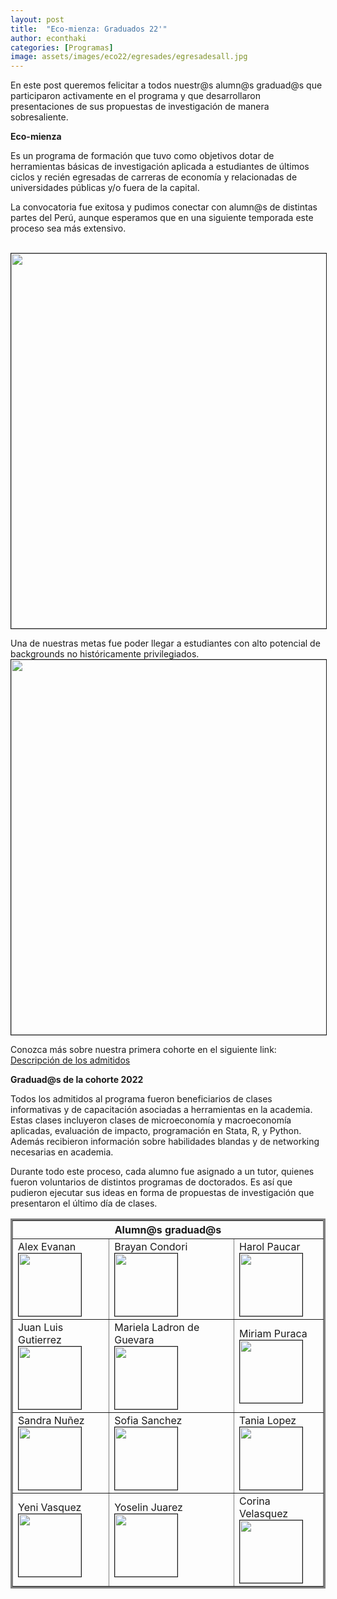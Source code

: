 ```yaml
---
layout: post
title:  "Eco-mienza: Graduados 22'"
author: econthaki
categories: [Programas]
image: assets/images/eco22/egresades/egresadesall.jpg
---
```

En este post queremos felicitar a todos nuestr@s alumn@s graduad@s que participaron activamente en el programa y que desarrollaron presentaciones de sus propuestas de investigación de manera sobresaliente.


**Eco-mienza**

Es un programa de formación que tuvo como objetivos dotar de herramientas básicas de investigación aplicada a estudiantes de últimos ciclos y recién egresadas de carreras de economía y relacionadas de universidades públicas y/o fuera de la capital. 

La convocatoria fue exitosa y pudimos conectar con alumn@s de distintas partes del Perú, aunque esperamos que en una siguiente temporada este proceso sea más extensivo. 

 <br /><img src="{{ site.baseurl }}/assets/images/eco22/diversidadadmitidos.jpg " border=1 height=600 width=600><br /> 

Una de nuestras metas fue poder llegar a estudiantes con alto potencial de backgrounds no históricamente privilegiados. 
 <br /><img src="{{ site.baseurl }}/assets/images/eco22/univadmitidos.jpg.jpg " border=1 height=600 width=600><br /> 

Conozca más sobre nuestra primera cohorte en el siguiente link: [Descripción de los admitidos](https://drive.google.com/file/d/1rhSaUVK0ABl7c72CrnJ1KZbMn2zWSLAE/view?usp=sharing)

**Graduad@s de la cohorte 2022**

Todos los admitidos al programa fueron beneficiarios de clases informativas y de capacitación asociadas a herramientas en la academia. Estas clases incluyeron clases de microeconomía y macroeconomía aplicadas, evaluación de impacto, programación en Stata, R, y Python. Además recibieron información sobre habilidades blandas y de networking necesarias en academia. 

Durante todo este proceso, cada alumno fue asignado a un tutor, quienes fueron voluntarios de distintos programas de doctorados. Es así que pudieron ejecutar sus ideas en forma de propuestas de investigación que presentaron el último día de clases. 


<table  border="3" bordercolor="gray" align="center" style="width:100%">
  <tr>
        <th colspan="3">Alumn@s graduad@s</th> 
  </tr>  
  <tr>
    <td> Alex Evanan <br /><img src="{{ site.baseurl }}/assets/images/eco22/egresades/Alex Evanan.jpg " border=1 height=100 width=100><br /> </td>
    <td> Brayan Condori <br /><img src="{{ site.baseurl }}/assets/images/eco22/egresades/Brayan_Condori.jpg " border=1 height=100 width=100><br /> </td>
    <td> Harol Paucar  <br /><img src="{{ site.baseurl }}/assets/images/eco22/egresades/HAROL JHOSEP PAUCAR HUAYLLA.jpg " border=1 height=100 width=100><br /> </td>
  </tr>
  <tr>
    <td> Juan Luis Gutierrez  <br /><img src="{{ site.baseurl }}/assets/images/eco22/egresades/JuanLuis_Gutierrez.jpg " border=1 height=100 width=100><br /> </td>
    <td> Mariela Ladron de Guevara <br /><img src="{{ site.baseurl }}/assets/images/eco22/egresades/MARIELA LADRON DE GUEVARA YEPEZ.jpg " border=1 height=100 width=100><br /> </td>
    <td> Miriam Puraca <br /><img src="{{ site.baseurl }}/assets/images/eco22/egresades/Miriam_Puraca.jfif " border=1 height=100 width=100><br /> </td>    
  </tr>
  <tr>
    <td> Sandra Nuñez  <br /><img src="{{ site.baseurl }}/assets/images/eco22/egresades/Nuñez Velarde Sandra - Fotografía.jpg " border=1 height=100 width=100><br /> </td>
    <td> Sofia Sanchez <br /><img src="{{ site.baseurl }}/assets/images/eco22/egresades/Sofia Sanchez Cardenas.jpg " border=1 height=100 width=100><br /> </td>
    <td> Tania Lopez <br /><img src="{{ site.baseurl }}/assets/images/eco22/egresades/tania_lopez.jpg " border=1 height=100 width=100><br /> </td>
  </tr>
  <tr>
    <td> Yeni Vasquez <br /><img src="{{ site.baseurl }}/assets/images/eco22/egresades/YeniVasquez_foto.jpeg " border=1 height=100 width=100><br /> </td>
    <td> Yoselin Juarez <br /><img src="{{ site.baseurl }}/assets/images/eco22/egresades/Yoselin_Juarez.jpg " border=1 height=100 width=100><br /> </td>
    <td> Corina Velasquez <br /><img src="{{ site.baseurl }}/assets/images/eco22/egresades/avatarf.jpg " border=1 height=100 width=100><br /> </td>
  </tr>
</table>

